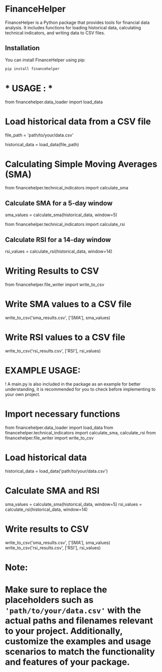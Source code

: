 # FinanceHelper

FinanceHelper is a Python package that provides tools for financial data analysis. 
It includes functions for loading historical data, calculating technical indicators, and writing data to CSV files.

## Installation

You can install FinanceHelper using pip:

```bash
pip install financehelper

```

# * USAGE : *

from financehelper.data_loader import load_data

# Load historical data from a CSV file
file_path = 'path/to/your/data.csv'

historical_data = load_data(file_path)

# Calculating Simple Moving Averages (SMA)
from financehelper.technical_indicators import calculate_sma

## Calculate SMA for a 5-day window
sma_values = calculate_sma(historical_data, window=5)

from financehelper.technical_indicators import calculate_rsi

## Calculate RSI for a 14-day window
rsi_values = calculate_rsi(historical_data, window=14)

# Writing Results to CSV
from financehelper.file_writer import write_to_csv

# Write SMA values to a CSV file
write_to_csv('sma_results.csv', ['SMA'], sma_values)

# Write RSI values to a CSV file
write_to_csv('rsi_results.csv', ['RSI'], rsi_values)

# EXAMPLE USAGE:
 ! A main.py is also included in the package as an example for better understanding,
 it is recommended for you to check before implementing to your own project.
# Import necessary functions
from financehelper.data_loader import load_data
from financehelper.technical_indicators import calculate_sma, calculate_rsi
from financehelper.file_writer import write_to_csv

# Load historical data
historical_data = load_data('path/to/your/data.csv')

# Calculate SMA and RSI
sma_values = calculate_sma(historical_data, window=5)
rsi_values = calculate_rsi(historical_data, window=14)

# Write results to CSV
write_to_csv('sma_results.csv', ['SMA'], sma_values)
write_to_csv('rsi_results.csv', ['RSI'], rsi_values)

# Note:

# Make sure to replace the placeholders such as `'path/to/your/data.csv'` with the actual paths and filenames relevant to your project. Additionally, customize the examples and usage scenarios to match the functionality and features of your package.


